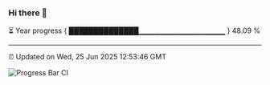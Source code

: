 ### Hi there 👋

⏳ Year progress { ██████████████▁▁▁▁▁▁▁▁▁▁▁▁▁▁▁▁ } 48.09 %

---

⏰ Updated on Wed, 25 Jun 2025 12:53:46 GMT

![Progress Bar CI](https://github.com/ZhaoGui/ZhaoGui/workflows/Progress%20Bar%20CI/badge.svg)

